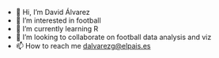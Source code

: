 - 👋 Hi, I’m David Álvarez
- 👀 I’m interested in football
- 🌱 I’m currently learning R
- 💞️ I’m looking to collaborate on football data analysis and viz
- 📫 How to reach me dalvarezg@elpais.es

<!---
davidalvarezg/davidalvarezg is a ✨ special ✨ repository because its `README.md` (this file) appears on your GitHub profile.
You can click the Preview link to take a look at your changes.
--->
